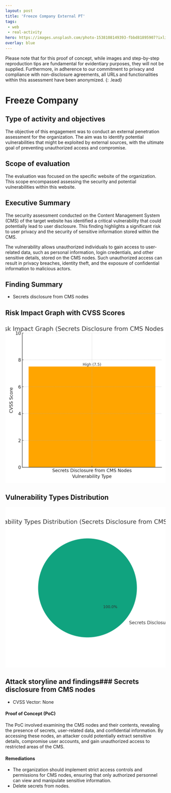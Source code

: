 ```yaml
---
layout: post
title: 'Freeze Company External PT'
tags:
 - web
 - real-activity
hero: https://images.unsplash.com/photo-1538108149393-fbbd81895907?ixlib=rb-4.0.3&ixid=M3wxMjA3fDB8MHxwaG90by1wYWdlfHx8fGVufDB8fHx8fA%3D%3D&auto=format&fit=crop&w=1528&q=80
overlay: blue
---
```


Please note that for this proof of concept, while images and step-by-step reproduction tips are fundamental for evidentiary purposes, they will not be supplied. Furthermore, in adherence to our commitment to privacy and compliance with non-disclosure agreements, all URLs and functionalities within this assessment have been anonymized. {: .lead}
 <!--break-->

# Freeze Company

## Type of activity and objectives
The objective of this engagement was to conduct an external penetration assessment for the organization. The aim was to identify potential vulnerabilities that might be exploited by external sources, with the ultimate goal of preventing unauthorized access and compromise.
## Scope of evaluation
The evaluation was focused on the specific website of the organization. This scope encompassed assessing the security and potential vulnerabilities within this website.
## Executive Summary
The security assessment conducted on the Content Management System (CMS) of the target website has identified a critical vulnerability that could potentially lead to user disclosure. This finding highlights a significant risk to user privacy and the security of sensitive information stored within the CMS.

The vulnerability allows unauthorized individuals to gain access to user-related data, such as personal information, login credentials, and other sensitive details, stored on the CMS nodes. Such unauthorized access can result in privacy breaches, identity theft, and the exposure of confidential information to malicious actors.
## Finding Summary
- Secrets disclosure from CMS nodes
## Risk Impact Graph with CVSS Scores

![](https://raw.githubusercontent.com/blitz0p3rations/blitz0p3rations.github.io/master/uploads/id1.png)

## Vulnerability Types Distribution

![](https://raw.githubusercontent.com/blitz0p3rations/blitz0p3rations.github.io/master/uploads/id2.png)

## Attack storyline and findings### Secrets disclosure from CMS nodes
- CVSS Vector: None
#### Proof of Concept (PoC) 
The PoC involved examining the CMS nodes and their contents, revealing the presence of secrets, user-related data, and confidential information. By accessing these nodes, an attacker could potentially extract sensitive details, compromise user accounts, and gain unauthorized access to restricted areas of the CMS.
#### Remediations
- The organization should implement strict access controls and permissions for CMS nodes, ensuring that only authorized personnel can view and manipulate sensitive information.
- Delete secrets from nodes.


